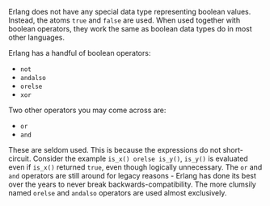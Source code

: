 Erlang does not have any special data type representing boolean values. Instead, the atoms `true` and `false` are used. When used together with boolean operators, they work the same as boolean data types do in most other languages.

Erlang has a handful of boolean operators:
- `not`
- `andalso`
- `orelse`
- `xor`

Two other operators you may come across are:
- `or`
- `and`

These are seldom used. This is because the expressions do not short-circuit. Consider the example `is_x() orelse is_y()`, `is_y()` is evaluated even if `is_x()` returned `true`, even though logically unnecessary. The `or` and `and` operators are still around for legacy reasons - Erlang has done its best over the years to never break backwards-compatibility. The more clumsily named `orelse` and `andalso` operators are used almost exclusively.